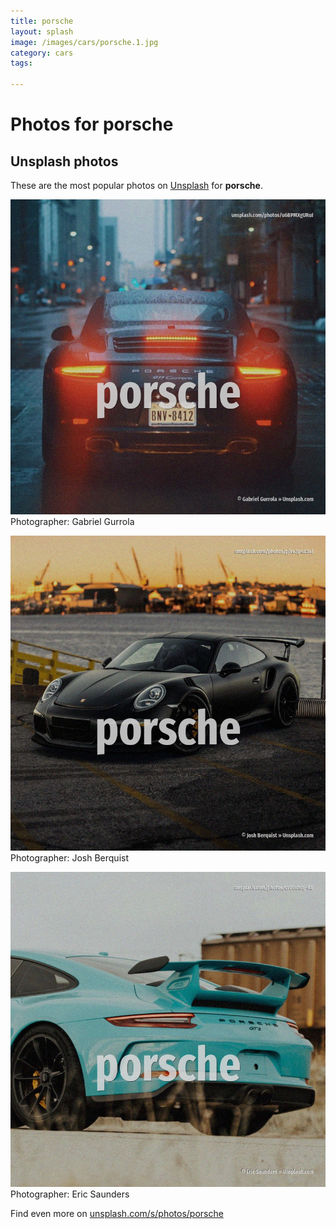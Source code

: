 ```yaml
---
title: porsche
layout: splash
image: /images/cars/porsche.1.jpg
category: cars
tags:

---
```

# Photos for porsche
 
## Unsplash photos
These are the most popular photos on [Unsplash](https://unsplash.com) for **porsche**.
 
![porsche](/images/cars/porsche.1.jpg)
Photographer:  Gabriel Gurrola
 
![porsche](/images/cars/porsche.2.jpg)
Photographer:  Josh Berquist
 
![porsche](/images/cars/porsche.3.jpg)
Photographer:  Eric Saunders
 
Find even more on [unsplash.com/s/photos/porsche](https://unsplash.com/s/photos/porsche)
 
